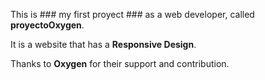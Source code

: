 This is ### my first proyect ### as a web developer, called **proyectoOxygen**.
            
It is a website that has a **Responsive Design**.

Thanks to **Oxygen** for their support and contribution.
